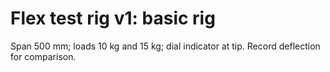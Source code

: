 # Flex test rig v1: basic rig
Span 500 mm; loads 10 kg and 15 kg; dial indicator at tip. Record deflection for comparison.
